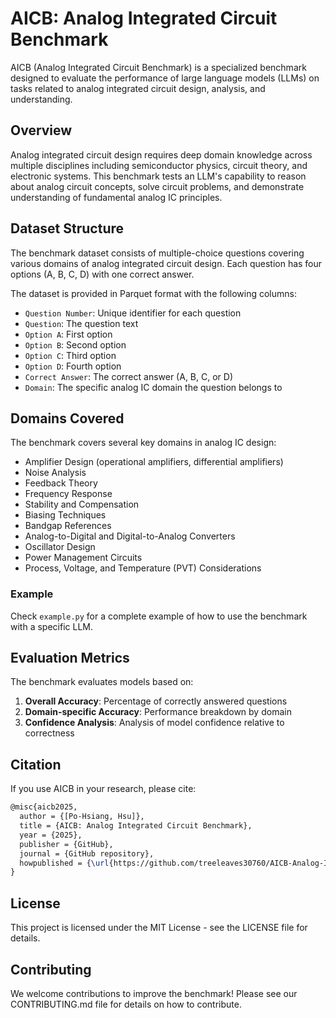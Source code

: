 # AICB: Analog Integrated Circuit Benchmark

AICB (Analog Integrated Circuit Benchmark) is a specialized benchmark designed to evaluate the performance of large language models (LLMs) on tasks related to analog integrated circuit design, analysis, and understanding.

## Overview

Analog integrated circuit design requires deep domain knowledge across multiple disciplines including semiconductor physics, circuit theory, and electronic systems. This benchmark tests an LLM's capability to reason about analog circuit concepts, solve circuit problems, and demonstrate understanding of fundamental analog IC principles.

## Dataset Structure

The benchmark dataset consists of multiple-choice questions covering various domains of analog integrated circuit design. Each question has four options (A, B, C, D) with one correct answer.

The dataset is provided in Parquet format with the following columns:

- `Question Number`: Unique identifier for each question
- `Question`: The question text
- `Option A`: First option
- `Option B`: Second option
- `Option C`: Third option
- `Option D`: Fourth option
- `Correct Answer`: The correct answer (A, B, C, or D)
- `Domain`: The specific analog IC domain the question belongs to

## Domains Covered

The benchmark covers several key domains in analog IC design:

- Amplifier Design (operational amplifiers, differential amplifiers)
- Noise Analysis
- Feedback Theory
- Frequency Response
- Stability and Compensation
- Biasing Techniques
- Bandgap References
- Analog-to-Digital and Digital-to-Analog Converters
- Oscillator Design
- Power Management Circuits
- Process, Voltage, and Temperature (PVT) Considerations

### Example

Check `example.py` for a complete example of how to use the benchmark with a specific LLM.

## Evaluation Metrics

The benchmark evaluates models based on:

1. **Overall Accuracy**: Percentage of correctly answered questions
2. **Domain-specific Accuracy**: Performance breakdown by domain
3. **Confidence Analysis**: Analysis of model confidence relative to correctness

## Citation

If you use AICB in your research, please cite:

```latex
@misc{aicb2025,
  author = {[Po-Hsiang, Hsu]},
  title = {AICB: Analog Integrated Circuit Benchmark},
  year = {2025},
  publisher = {GitHub},
  journal = {GitHub repository},
  howpublished = {\url{https://github.com/treeleaves30760/AICB-Analog-Integrated-Circuit-Benchmark}}
}
```

## License

This project is licensed under the MIT License - see the LICENSE file for details.

## Contributing

We welcome contributions to improve the benchmark! Please see our CONTRIBUTING.md file for details on how to contribute.

